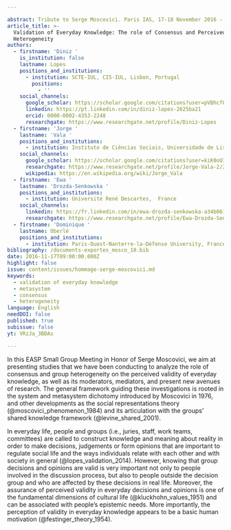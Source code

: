 ```yaml
---

abstract: Tribute to Serge Moscovici. Paris IAS, 17-18 November 2016 - Session 3
article_title: >-
  Validation of Everyday Knowledge: The role of Consensus and Perceived
  Heterogeneity
authors:
  - firstname: 'Diniz '
    is_institution: false
    lastname: Lopes
    positions_and_institutions:
      - institution: SCTE-IUL, CIS-IUL, Lisbon, Portugal
        positions:
          - ''
    social_channels:
      google_scholar: https://scholar.google.com/citations?user=pVBhcfQAAAAJ&hl=en
      linkedin: https://pt.linkedin.com/in/diniz-lopes-2625ba21
      orcid: 0000-0002-4353-2248
      researchgate: https://www.researchgate.net/profile/Diniz-Lopes
  - firstname: 'Jorge '
    lastname: 'Vala '
    positions_and_institutions:
      - institution: Instituto de Ciências Sociais, Universidade de Lisboa, Portugal
    social_channels:
      google_scholar: https://scholar.google.com/citations?user=kiK0oUIAAAAJ&hl=pt-PT
      researchgate: https://www.researchgate.net/profile/Jorge-Vala-2/2
      wikipedia: https://en.wikipedia.org/wiki/Jorge_Vala
  - firstname: 'Ewa '
    lastname: 'Drozda-Senkowska '
    positions_and_institutions:
      - institution: Université René Descartes,  France
    social_channels:
      linkedin: https://fr.linkedin.com/in/ewa-drozda-senkowska-a34b0615a
      researchgate: https://www.researchgate.net/profile/Ewa-Drozda-Senkowska
  - firstname: 'Dominique '
    lastname: Oberlé
    positions_and_institutions:
      - institution: Paris-Ouest-Nanterre-la-Défense University, France
bibliography: /documents-exportes_mosco_10.bib
date: 2016-11-17T09:00:00.000Z
highlight: false
issue: content/issues/hommage-serge-moscovici.md
keywords:
  - validation of everyday knowledge
  - metasystem
  - consensus
  - heterogeneity
language: English
needDOI: false
published: true
subissue: false
yt: VRzJa_3BDAs

---
```



In this EASP Small Group Meeting in Honor of Serge Moscovici, we aim at presenting studies that we have been conducting to analyze the role of consensus and group heterogeneity on the perceived validity of everyday knowledge, as well as its moderators, mediators, and present new avenues of research. The general framework guiding these investigations is rooted in the system and metasystem dichotomy introduced by Moscovici in 1976, and other developments as the social representations theory (@moscovici_phenomenon_1984) and its articulation with the groups’ shared knowledge framework (@levine_shared_2001).

In everyday life, people and groups (i.e., juries, staff, work teams, committees) are called to construct knowledge and meaning about reality in order to make decisions, judgements or form opinions that are important to regulate social life and the ways individuals relate with each other and with society in general (@lopes_validation_2014). However, knowing that group decisions and opinions are valid is very important not only to people involved in the discussion process, but also to people outside the decision group and who are affected by these decisions in real life. Moreover, the assurance of perceived validity in everyday decisions and opinions is one of the fundamental dimensions of cultural life (@kluckhohn_values_1951) and can be associated with people’s epistemic needs. More importantly, the perception of validity in everyday knowledge appears to be a basic human motivation (@festinger_theory_1954).

<Youtube yt="VRzJa_3BDAs" caption="Validation of Everyday Knowledge The role of Consensus and Perceived Heterogeneity"></Youtube>